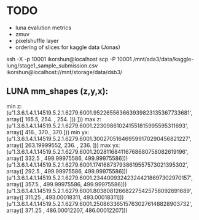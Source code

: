 # TODO

- luna evalution metrics
- zmuv
- pixelshuffle layer 
- ordering of slices for kaggle data (Jonas)


ssh -X -p 10001 ikorshun@localhost
scp -P 10001 /mnt/sda3/data/kaggle-lung/stage1_sample_submission.csv  ikorshun@localhost://mnt/storage/data/dsb3/


## LUNA mm_shapes (z,y,x):

min z: (u'1.3.6.1.4.1.14519.5.2.1.6279.6001.952265563663939823135367733681', array([ 165.5,  254. ,  254. ]))      ]))
max z: (u'1.3.6.1.4.1.14519.5.2.1.6279.6001.223098610241551815995595311693', array([ 416.,  370.,  370.]))
min yx: (u'1.3.6.1.4.1.14519.5.2.1.6279.6001.300270516469599170290456821227', array([ 263.19999552,  236.        ,  236.        ]))
max yx: (u'1.3.6.1.4.1.14519.5.2.1.6279.6001.202811684116768680758082619196', array([ 332.5       ,  499.99975586,  499.99975586]))
(u'1.3.6.1.4.1.14519.5.2.1.6279.6001.174168737938619557573021395302', array([ 292.5       ,  499.99975586,  499.99975586]))
(u'1.3.6.1.4.1.14519.5.2.1.6279.6001.234400932423244218697302970157', array([ 357.5       ,  499.99975586,  499.99975586]))
(u'1.3.6.1.4.1.14519.5.2.1.6279.6001.803808126682275425758092691689', array([ 311.25      ,  493.00018311,  493.00018311]))
(u'1.3.6.1.4.1.14519.5.2.1.6279.6001.250863365157630276148828903732', array([ 371.25      ,  486.00012207,  486.00012207]))